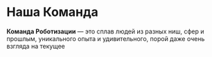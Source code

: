 # Наша Команда

**Команда Роботизации** — это сплав людей из разных ниш, сфер и прошлым, уникального опыта и удивительного, порой даже очень взгляда на текущее
